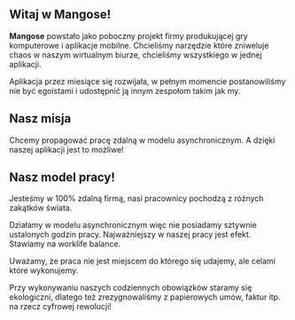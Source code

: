 ## Witaj w Mangose!

**Mangose** powstało jako poboczny projekt firmy produkującej gry komputerowe i aplikacje mobilne. Chcieliśmy narzędzie które zniweluje chaos w naszym wirtualnym biurze, chcieliśmy wszystkiego w jednej aplikacji. 

Aplikacja przez miesiące się rozwijała, w pełnym momencie postanowiliśmy nie być egoistami i udostępnić ją innym zespołom takim jak my.

## Nasz misja
Chcemy propagować pracę zdalną w modelu asynchronicznym. A dzięki naszej aplikacji jest to możliwe! 


## Nasz model pracy!
Jesteśmy w 100% zdalną firmą, nasi pracownicy pochodzą z różnych zakątków świata. 

Działamy w modelu asynchronicznym więc nie posiadamy sztywnie ustalonych godzin pracy. Najważniejszy w naszej pracy jest efekt. Stawiamy na worklife balance.

Uważamy, że praca nie jest miejscem do którego się udajemy, ale celami które wykonujemy. 

Przy wykonywaniu naszych codziennych obowiązków staramy się ekologiczni, dlatego też zrezygnowaliśmy z papierowych umów, faktur itp. na rzecz cyfrowej rewolucji!
